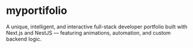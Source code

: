 # myportifolio
A unique, intelligent, and interactive full-stack developer portfolio built with Next.js and NestJS — featuring animations, automation, and custom backend logic.
